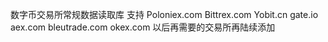 数字币交易所常规数据读取库
支持 
Poloniex.com 
Bittrex.com 
Yobit.cn 
gate.io
aex.com
bleutrade.com
okex.com
以后再需要的交易所再陆续添加